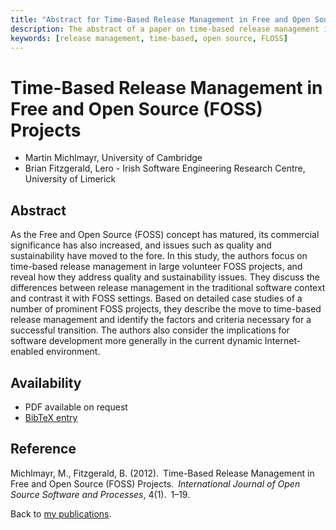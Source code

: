 ```yaml
---
title: "Abstract for Time-Based Release Management in Free and Open Source Projects"
description: The abstract of a paper on time-based release management in open source projects
keywords: [release management, time-based, open source, FLOSS]
---
```


<h1>Time-Based Release Management in Free and Open Source (FOSS) Projects</h1>

<ul class = "author">
<li><span class = "author">Martin Michlmayr,</span>
    <span class = "affiliation">University of Cambridge</span></li>
<li><span class = "author">Brian Fitzgerald,</span>
    <span class = "affiliation">Lero - Irish Software Engineering Research Centre, University of Limerick</span></li>
</ul>

<h2>Abstract</h2>

As the Free and Open Source (FOSS) concept has matured, its commercial
significance has also increased, and issues such as quality and sustainability
have moved to the fore. In this study, the authors focus on time-based release
management in large volunteer FOSS projects, and reveal how they address
quality and sustainability issues. They discuss the differences between release
management in the traditional software context and contrast it with FOSS
settings. Based on detailed case studies of a number of prominent FOSS
projects, they describe the move to time-based release management and identify
the factors and criteria necessary for a successful transition. The authors
also consider the implications for software development more generally in the
current dynamic Internet-enabled environment.

<h2>Availability</h2>

<ul>

<li>PDF available on request</li>

<li><a href = "../michlmayr_fitzgerald-time_based_release_management.bib">BibTeX entry</a></li>

</ul>

<h2>Reference</h2>

Michlmayr, M., Fitzgerald, B. (2012).&ensp;Time-Based Release Management in
Free and Open Source (FOSS) Projects.&ensp;<i>International Journal of Open
Source Software and Processes</i>, 4(1).&ensp;1&ndash;19.

Back to <a href = "..">my publications</a>.

